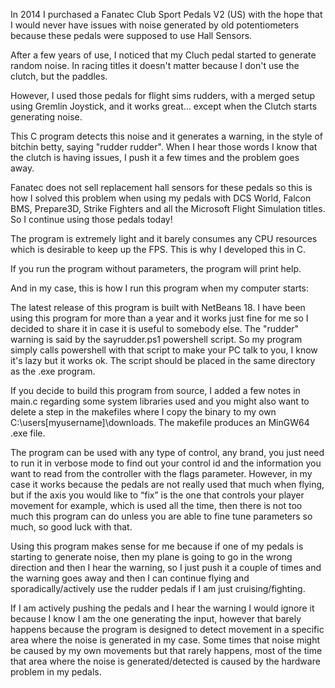 In 2014 I purchased a Fanatec Club Sport Pedals V2 (US) with the hope that I would never have issues with noise generated by old potentiometers because these pedals were supposed to use Hall Sensors.

After a few years of use, I noticed that my Cluch pedal started to generate random noise.  In racing titles it doesn't matter because I don't use the clutch, but the paddles.

However, I used those pedals for flight sims rudders, with a merged setup using Gremlin Joystick, and it works great... except when the Clutch starts generating noise.

This C program detects this noise and it generates a warning, in the style of bitchin betty, saying "rudder rudder".  When I hear those words I know that the clutch is having issues, I push it a few times and the problem goes away.

Fanatec does not sell replacement hall sensors for these pedals so this is how I solved this problem when using my pedals with DCS World, Falcon BMS, Prepare3D,  Strike Fighters and all the Microsoft Flight Simulation titles.  So I continue using those pedals today!

The program is extremely light and it barely consumes any CPU resources which is desirable to keep up the FPS.  This is why I developed this in C.

If you run the program without parameters, the program will print help.

And in my case, this is how I run this program when my computer starts:


The latest release of this program is built with NetBeans 18.  I have been using this program for more than a year and it works just fine for me so I decided to share it in case it is useful to somebody else.  The "rudder" warning is said by the sayrudder.ps1 powershell script.  So my program simply calls powershell with that script to make your PC talk to you, I know it's lazy but it works ok.  The script should be placed in the same directory as the .exe program.

If you decide to build this program from source, I added a few notes in main.c regarding some system libraries used and you might also want to delete a step in the makefiles where I copy the binary to my own C:\users\[myusername]\downloads.  The makefile produces an MinGW64 .exe file.

The program can be used with any type of control, any brand, you just need to run it in verbose mode to find out your control id and the information you want to read from the controller with the flags parameter.   However, in my case it works because the pedals are not really used that much when flying, but if the axis you would like to “fix” is the one that controls your player movement for example, which is used all the time, then there is not too much this program can do unless you are able to fine tune parameters so much, so good luck with that. 

Using this program makes sense for me because if one of my pedals is starting to generate noise, then my plane is going to go in the wrong direction and then I hear the warning, so I just push it a couple of times and the warning goes away and then I can continue flying and sporadically/actively use the rudder pedals if I am just cruising/fighting.  

If I am actively pushing the pedals and I hear the warning I would ignore it because I know I am the one generating the input, however that barely happens because the program is designed to detect movement in a specific area where the noise is generated in my case.   Some times that noise might be caused by my own movements but that rarely happens, most of the time that area where the noise is generated/detected is caused by the hardware problem in my pedals.




